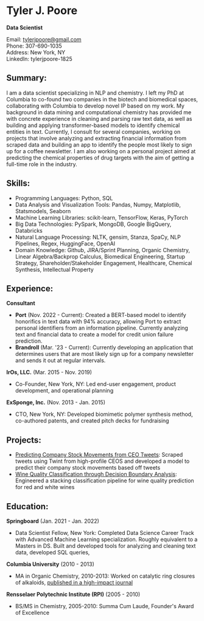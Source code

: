# Tyler J. Poore
**Data Scientist**

Email: tylerjpoore@gmail.com  
Phone: 307-690-1035  
Address: New York, NY  
LinkedIn: tylerjpoore-1825  

## Summary:
I am a data scientist specializing in NLP and chemistry. I left my PhD at Columbia to co-found two companies in the biotech and biomedical spaces, collaborating with Columbia to develop novel IP based on my work. My background in data mining and computational chemistry has provided me with concrete experience in cleaning and parsing raw text data, as well as building and applying transformer-based models to identify chemical entities in text. Currently, I consult for several companies, working on projects that involve analyzing and extracting financial information from scraped data and building an app to identify the people most likely to sign up for a coffee newsletter. I am also working on a personal project aimed at predicting the chemical properties of drug targets with the aim of getting a full-time role in the industry.

## Skills:
- Programming Languages: Python, SQL
- Data Analysis and Visualization Tools: Pandas, Numpy, Matplotlib, Statsmodels, Seaborn
- Machine Learning Libraries: scikit-learn, TensorFlow, Keras, PyTorch
- Big Data Technologies: PySpark, MongoDB, Google BigQuery, Databricks
- Natural Language Processing: NLTK, gensim, Stanza, SpaCy, NLP Pipelines, Regex, HuggingFace, OpenAI
- Domain Knowledge: Github, JIRA/Sprint Planning, Organic Chemistry, Linear Algebra/Backprop Calculus, Biomedical Engineering, Startup Strategy, Shareholder/Stakeholder Engagement, Healthcare, Chemical Synthesis, Intellectual Property

## Experience:
**Consultant**
- **Port** (Nov. 2022 - Current): Created a BERT-based model to identify honorifics in text data with 94% accuracy, allowing Port to extract personal identifiers from an information pipeline. Currently analyzing text and financial data to create a model for credit union failure prediction.
- **Brandroll** (Mar. '23 - Current): Currently developing an application that determines users that are most likely sign up for a company newsletter and sends it out at regular intervals.

**IrOs, LLC.** (Mar. 2015 - Nov. 2019)
- Co-Founder, New York, NY: Led end-user engagement, product development, and operational planning

**ExSponge, Inc.** (Nov. 2013 - Jan. 2015)
- CTO, New York, NY: Developed biomimetic polymer synthesis method, co-authored patents, and created pitch decks for fundraising

## Projects:
- [Predicting Company Stock Movements from CEO Tweets](https://github.com/Pooret/Predicting-Executive-Stock-Movements): Scraped tweets using Twint from high-profile CEOS and developed a model to predict their company stock movements based off tweets
- [Wine Quality Classification through Decision Boundary Analysis](https://github.com/Pooret/Wine-Quality-Classification): Engineered a stacking classification pipeline for wine quality prediction for red and white wines

## Education:
**Springboard** (Jan. 2021 - Jan. 2022)
- Data Scientist Fellow, New York: Completed Data Science Career Track with Advanced Machine Learning specialization. Roughly equivalent to a Masters in DS. Built and developed tools for analyzing and cleaning text data, developed SQL queries, 

**Columbia University** (2010 - 2013)
- MA in Organic Chemistry, 2010-2013: Worked on catalytic ring closures of alkaloids, [published in a high-impact journal](https://www.researchgate.net/publication/236267070_An_Efficient_Approach_to_the_Securinega_Alkaloids_Empowered_by_Cooperative_N-Heterocyclic_CarbeneLewis_Acid_Catalysis)

**Rensselaer Polytechnic Institute (RPI)** (2005 - 2010)
- BS/MS in Chemistry, 2005-2010: Summa Cum Laude, Founder's Award of Excellence
